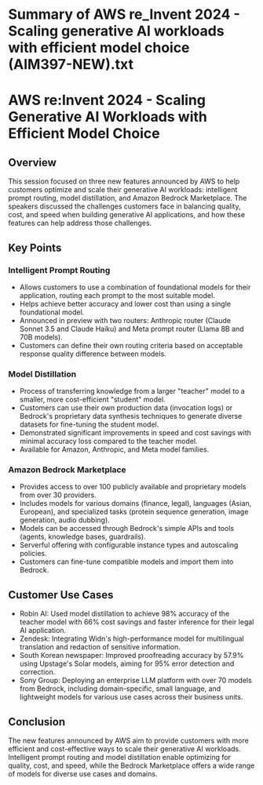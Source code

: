 # Summary of AWS re_Invent 2024 - Scaling generative AI workloads with efficient model choice (AIM397-NEW).txt

# AWS re:Invent 2024 - Scaling Generative AI Workloads with Efficient Model Choice

## Overview

This session focused on three new features announced by AWS to help customers optimize and scale their generative AI workloads: intelligent prompt routing, model distillation, and Amazon Bedrock Marketplace. The speakers discussed the challenges customers face in balancing quality, cost, and speed when building generative AI applications, and how these features can help address those challenges.

## Key Points

### Intelligent Prompt Routing

- Allows customers to use a combination of foundational models for their application, routing each prompt to the most suitable model.
- Helps achieve better accuracy and lower cost than using a single foundational model.
- Announced in preview with two routers: Anthropic router (Claude Sonnet 3.5 and Claude Haiku) and Meta prompt router (Llama 8B and 70B models).
- Customers can define their own routing criteria based on acceptable response quality difference between models.

### Model Distillation

- Process of transferring knowledge from a larger "teacher" model to a smaller, more cost-efficient "student" model.
- Customers can use their own production data (invocation logs) or Bedrock's proprietary data synthesis techniques to generate diverse datasets for fine-tuning the student model.
- Demonstrated significant improvements in speed and cost savings with minimal accuracy loss compared to the teacher model.
- Available for Amazon, Anthropic, and Meta model families.

### Amazon Bedrock Marketplace

- Provides access to over 100 publicly available and proprietary models from over 30 providers.
- Includes models for various domains (finance, legal), languages (Asian, European), and specialized tasks (protein sequence generation, image generation, audio dubbing).
- Models can be accessed through Bedrock's simple APIs and tools (agents, knowledge bases, guardrails).
- Serverful offering with configurable instance types and autoscaling policies.
- Customers can fine-tune compatible models and import them into Bedrock.

## Customer Use Cases

- Robin AI: Used model distillation to achieve 98% accuracy of the teacher model with 66% cost savings and faster inference for their legal AI application.
- Zendesk: Integrating Widn's high-performance model for multilingual translation and redaction of sensitive information.
- South Korean newspaper: Improved proofreading accuracy by 57.9% using Upstage's Solar models, aiming for 95% error detection and correction.
- Sony Group: Deploying an enterprise LLM platform with over 70 models from Bedrock, including domain-specific, small language, and lightweight models for various use cases across their business units.

## Conclusion

The new features announced by AWS aim to provide customers with more efficient and cost-effective ways to scale their generative AI workloads. Intelligent prompt routing and model distillation enable optimizing for quality, cost, and speed, while the Bedrock Marketplace offers a wide range of models for diverse use cases and domains.